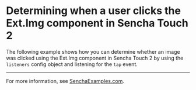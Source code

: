 # Determining when a user clicks the Ext.Img component in Sencha Touch 2 #

The following example shows how you can determine whether an image was clicked using the Ext.Img component in Sencha Touch 2 by using the `listeners` config object and listening for the `tap` event.

---

For more information, see [SenchaExamples.com]().